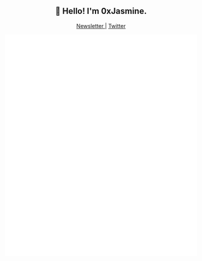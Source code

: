 <!--
**jsmjsm/jsmjsm** is a ✨ _special_ ✨ repository because its `README.md` (this file) appears on your GitHub profile.

Here are some ideas to get you started:

- 🔭 I’m currently working on ...
- 🌱 I’m currently learning ...
- 👯 I’m looking to collaborate on ...
- 🤔 I’m looking for help with ...
- 💬 Ask me about ...
- 📫 How to reach me: ...
- 😄 Pronouns: ...
- ⚡ Fun fact: ...
-->

<h2 align="center">👋 Hello! I'm 0xJasmine.</h2>
<p align="center">
  <a href="https://news.jsmjsm.xyz">
  Newsletter
  </a>
  <a> | </a>
  <a href="https://twitter.com/0xon99">
  Twitter
  </a>
</p>

![Metrics](/github-metrics.svg)

